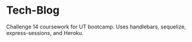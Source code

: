 # Tech-Blog
Challenge 14 coursework for UT bootcamp. Uses handlebars, sequelize, express-sessions, and Heroku.
